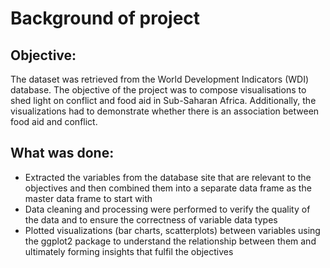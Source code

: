 # Background of project

## Objective:
The dataset was retrieved from the World Development Indicators (WDI) database. The objective of the project was to compose visualisations to shed light on conflict and food aid in 
Sub-Saharan Africa. Additionally, the visualizations had to demonstrate whether there is an association between food aid and conflict.

## What was done:
- Extracted the variables from the database site that are relevant to the objectives and then combined them into a separate data frame as the master data frame to start with
- Data cleaning and processing were performed to verify the quality of the data and to ensure the correctness of variable data types
- Plotted visualizations (bar charts, scatterplots) between variables using the ggplot2 package to understand the relationship between them and ultimately forming insights that fulfil the objectives
  
